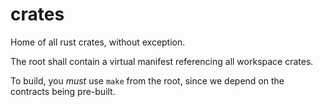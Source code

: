 # crates

Home of all rust crates, without exception.

The root shall contain a virtual manifest referencing all workspace crates.

To build, you _must_ use `make` from the root, since we depend on the contracts
being pre-built.
